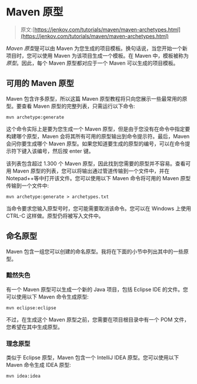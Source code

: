 # Maven 原型

> 原文:[https://jenkov.com/tutorials/maven/maven-archetypes.html](https://jenkov.com/tutorials/maven/maven-archetypes.html)

*Maven 原型*是可以由 Maven 为您生成的项目模板。换句话说，当您开始一个新项目时，您可以使用 Maven 为该项目生成一个模板。在 Maven 中，模板被称为*原型*。因此，每个 Maven 原型都对应于一个 Maven 可以生成的项目模板。

## 可用的 Maven 原型

Maven 包含许多原型，所以这篇 Maven 原型教程将只向您展示一些最常用的原型。要查看 Maven 原型的完整列表，只需运行以下命令:

```
mvn archetype:generate

```

这个命令实际上是要为您生成一个 Maven 原型，但是由于您没有在命令中指定要构建哪个原型，Maven 会将其所有可用的原型输出到命令提示符。最后，Maven 会问你要生成哪个 Maven 原型。如果您知道要生成的原型的编号，可以在命令提示符下键入该编号，然后按 enter 键。

该列表包含超过 1.300 个 Maven 原型，因此找到您需要的原型并不容易。查看可用 Maven 原型的列表，您可以将输出通过管道传输到一个文件中，并在 Notepad++等中打开该文件。您可以使用以下 Maven 命令将可用的 Maven 原型传输到一个文件中:

```
mvn archetype:generate > archetypes.txt

```

当命令要求您输入原型号时，您可能需要取消该命令。您可以在 Windows 上使用 CTRL-C 这样做。原型仍将被写入文件中。

## 命名原型

Maven 包含一组您可以创建的命名原型。我将在下面的小节中列出其中的一些原型。

### 黯然失色

有一个 Maven 原型可以生成一个新的 Java 项目，包括 Eclipse IDE 的文件。您可以使用以下 Maven 命令生成原型:

```
mvn eclipse:eclipse

```

不过，在生成这个 Maven 原型之前，您需要在项目根目录中有一个 POM 文件，您希望在其中生成原型。

### 理念原型

类似于 Eclipse 原型，Maven 包含一个 IntelliJ IDEA 原型。您可以使用以下 Maven 命令生成 IDEA 原型:

```
mvn idea:idea

```